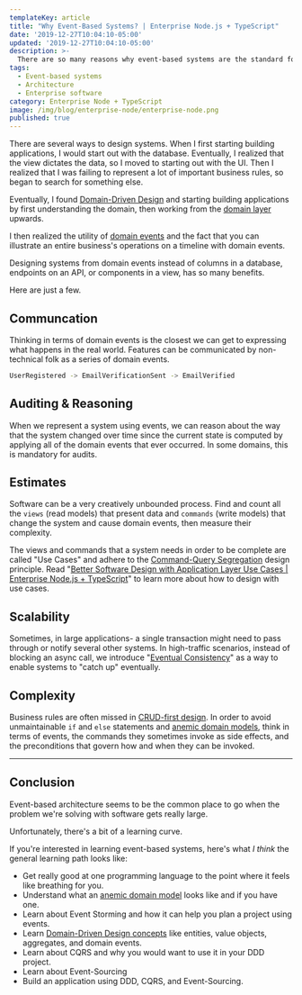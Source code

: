 ```yaml
---
templateKey: article
title: "Why Event-Based Systems? | Enterprise Node.js + TypeScript"
date: '2019-12-27T10:04:10-05:00'
updated: '2019-12-27T10:04:10-05:00'
description: >-
  There are so many reasons why event-based systems are the standard for large-scale enterprise applications like GitHub, Facebook, Google, etc. In this article, I list a few reasons why I believe in 'em.
tags:
  - Event-based systems
  - Architecture
  - Enterprise software
category: Enterprise Node + TypeScript
image: /img/blog/enterprise-node/enterprise-node.png
published: true
---
```


There are several ways to design systems. When I first starting building applications, I would start out with the database. Eventually, I realized that the view dictates the data, so I moved to starting out with the UI. Then I realized that I was failing to represent a lot of important business rules, so began to search for something else.

Eventually, I found [Domain-Driven Design](/articles/domain-driven-design-intro/) and starting building applications by first understanding the domain, then working from the [domain layer](/articles/enterprise-typescript-nodejs/clean-nodejs-architecture/) upwards.

I then realized the utility of [domain events](/articles/typescript-domain-driven-design/chain-business-logic-domain-events/) and the fact that you can illustrate an entire business's operations on a timeline with domain events.

Designing systems from domain events instead of columns in a database, endpoints on an API, or components in a view, has so many benefits.

Here are just a few.

## Communcation 

Thinking in terms of domain events is the closest we can get to expressing what happens in the real world. Features can be communicated by non-technical folk as a series of domain events.

```bash
UserRegistered -> EmailVerificationSent -> EmailVerified
```

## Auditing & Reasoning

When we represent a system using events, we can reason about the way that the system changed over time since the current state is computed by applying all of the domain events that ever occurred. In some domains, this is mandatory for audits.

## Estimates 

Software can be a very creatively unbounded process. Find and count all the `views` (read models) that present data and `commands` (write models) that change the system and cause domain events, then measure their complexity.

<p class="special-quote">The views and commands that a system needs in order to be complete are called "Use Cases" and adhere to the <a href="/articles/oop-design-principles/command-query-segregation/">Command-Query Segregation</a> design principle. Read "<a href="/articles/enterprise-typescript-nodejs/application-layer-use-cases/">Better Software Design with Application Layer Use Cases | Enterprise Node.js + TypeScript</a>" to learn more about how to design with use cases.</p>

## Scalability

Sometimes, in large applications- a single transaction might need to pass through or notify several other systems. In high-traffic scenarios, instead of blocking an async call, we introduce "<a target="_blank" href="https://en.wikipedia.org/wiki/Eventual_consistency">Eventual Consistency</a>" as a way to enable systems to "catch up" eventually.

## Complexity

Business rules are often missed in [CRUD-first design](/articles/enterprise-typescript-nodejs/when-crud-mvc-isnt-enough/). In order to avoid unmaintainable `if` and `else` statements and [anemic domain models](/wiki/anemic-domain-model/), think in terms of events, the commands they sometimes invoke as side effects, and the preconditions that govern how and when they can be invoked.

---

## Conclusion

Event-based architecture seems to be the common place to go when the problem we're solving with software gets really large. 

Unfortunately, there's a bit of a learning curve.

If you're interested in learning event-based systems, here's what _I think_ the general learning path looks like:

- Get really good at one programming language to the point where it feels like breathing for you.
- Understand what an [anemic domain model](/wiki/anemic-domain-model/) looks like and if you have one.
- Learn about Event Storming and how it can help you plan a project using events.
- Learn [Domain-Driven Design concepts](/articles/domain-driven-design-intro/) like entities, value objects, aggregates, and domain events.
- Learn about CQRS and why you would want to use it in your DDD project.
- Learn about Event-Sourcing
- Build an application using DDD, CQRS, and Event-Sourcing.
